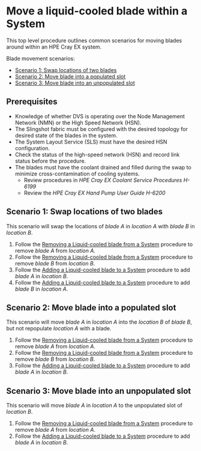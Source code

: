 # Move a liquid-cooled blade within a System

This top level procedure outlines common scenarios for moving blades around within an HPE Cray EX system.

Blade movement scenarios:

* [Scenario 1: Swap locations of two blades](#scenario-1-swap-locations-of-two-blades)
* [Scenario 2: Move blade into a populated slot](#scenario-2-move-blade-into-a-populated-slot)
* [Scenario 3: Move blade into an unpopulated slot](#scenario-3-move-blade-into-an-unpopulated-slot)

## Prerequisites

* Knowledge of whether DVS is operating over the Node Management Network (NMN) or the High Speed Network (HSN).
* The Slingshot fabric must be configured with the desired topology for desired state of the blades in the system.
* The System Layout Service (SLS) must have the desired HSN configuration.
* Check the status of the high-speed network (HSN) and record link status before the procedure.
* The blades must have the coolant drained and filled during the swap to minimize cross-contamination of cooling systems.
  * Review procedures in *HPE Cray EX Coolant Service Procedures H-6199*
  * Review the *HPE Cray EX Hand Pump User Guide H-6200*

## Scenario 1: Swap locations of two blades

This scenario will swap the locations of *blade A* in *location A* with *blade B* in *location B*.

1. Follow the [Removing a Liquid-cooled blade from a System](Removing_a_Liquid-cooled_blade_from_a_System.md) procedure to remove *blade A* from *location A*.
1. Follow the [Removing a Liquid-cooled blade from a System](Removing_a_Liquid-cooled_blade_from_a_System.md) procedure to remove *blade B* from *location B*.
1. Follow the [Adding a Liquid-cooled blade to a System](Adding_a_Liquid-cooled_blade_to_a_System.md) procedure to add *blade A* in *location B*.
1. Follow the [Adding a Liquid-cooled blade to a System](Adding_a_Liquid-cooled_blade_to_a_System.md) procedure to add *blade B* in *location A*.

## Scenario 2: Move blade into a populated slot

This scenario will move *blade A* in *location A* into the *location B* of *blade B*, but not repopulate *location A* with a blade.

1. Follow the [Removing a Liquid-cooled blade from a System](Removing_a_Liquid-cooled_blade_from_a_System.md) procedure to remove *blade A* from *location A*.
1. Follow the [Removing a Liquid-cooled blade from a System](Removing_a_Liquid-cooled_blade_from_a_System.md) procedure to remove *blade B* from *location B*.
1. Follow the [Adding a Liquid-cooled blade to a System](Adding_a_Liquid-cooled_blade_to_a_System.md) procedure to add *blade A* in *location B*.

## Scenario 3: Move blade into an unpopulated slot

This scenario will move *blade A* in *location A* to the unpopulated slot of *location B*.

1. Follow the [Removing a Liquid-cooled blade from a System](Removing_a_Liquid-cooled_blade_from_a_System.md) procedure to remove *blade A* from *location A*.
1. Follow the [Adding a Liquid-cooled blade to a System](Adding_a_Liquid-cooled_blade_to_a_System.md) procedure to add *blade A* in *location B*.
